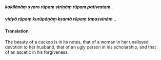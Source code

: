 ##### kokilānāṃ svaro rūpaṃ strīṇāṃ rūpaṃ pativratam .
##### vidyā rūpaṃ kurūpāṇāṃ kṣamā rūpaṃ tapasvinām ..

#### Translation

The beauty of a cuckoo is in its notes, that of a woman in her unalloyed devotion to her husband, that of an ugly person in his scholarship, and that of an ascetic in his forgiveness.